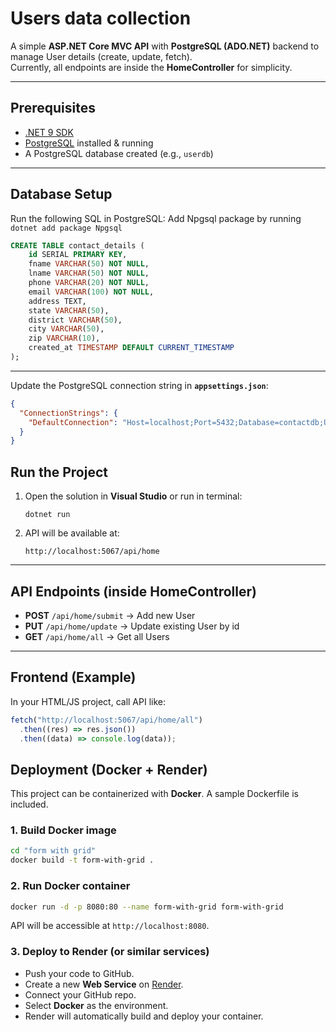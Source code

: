 # Users data collection

A simple **ASP.NET Core MVC API** with **PostgreSQL (ADO.NET)** backend to manage User details (create, update, fetch).  
Currently, all endpoints are inside the **HomeController** for simplicity.

---

## Prerequisites

- [.NET 9 SDK](https://dotnet.microsoft.com/download)
- [PostgreSQL](https://www.postgresql.org/download/) installed & running
- A PostgreSQL database created (e.g., `userdb`)

---

## Database Setup

Run the following SQL in PostgreSQL:
Add Npgsql package by running `dotnet add package Npgsql`

```sql
CREATE TABLE contact_details (
    id SERIAL PRIMARY KEY,
    fname VARCHAR(50) NOT NULL,
    lname VARCHAR(50) NOT NULL,
    phone VARCHAR(20) NOT NULL,
    email VARCHAR(100) NOT NULL,
    address TEXT,
    state VARCHAR(50),
    district VARCHAR(50),
    city VARCHAR(50),
    zip VARCHAR(10),
    created_at TIMESTAMP DEFAULT CURRENT_TIMESTAMP
);
```

---

Update the PostgreSQL connection string in **`appsettings.json`**:

```json
{
  "ConnectionStrings": {
    "DefaultConnection": "Host=localhost;Port=5432;Database=contactdb;Username=youruser;Password=yourpassword"
  }
}
```

## Run the Project

1. Open the solution in **Visual Studio** or run in terminal:
   ```
   dotnet run
   ```
2. API will be available at:
   ```
   http://localhost:5067/api/home
   ```

---

## API Endpoints (inside HomeController)

- **POST** `/api/home/submit` → Add new User
- **PUT** `/api/home/update` → Update existing User by id
- **GET** `/api/home/all` → Get all Users

---

## Frontend (Example)

In your HTML/JS project, call API like:

```js
fetch("http://localhost:5067/api/home/all")
  .then((res) => res.json())
  .then((data) => console.log(data));
```

## Deployment (Docker + Render)

This project can be containerized with **Docker**. A sample Dockerfile is included.

### 1. Build Docker image

```bash
cd "form with grid"
docker build -t form-with-grid .
```

### 2. Run Docker container

```bash
docker run -d -p 8080:80 --name form-with-grid form-with-grid
```

API will be accessible at `http://localhost:8080`.

### 3. Deploy to Render (or similar services)

- Push your code to GitHub.
- Create a new **Web Service** on [Render](https://render.com).
- Connect your GitHub repo.
- Select **Docker** as the environment.
- Render will automatically build and deploy your container.
